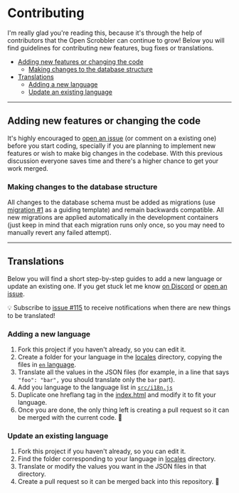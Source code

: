 # Contributing

I'm really glad you're reading this, because it's through the help of contributors that the Open Scrobbler can continue to grow! Below you will find guidelines for contributing new features, bug fixes or translations.

<!-- TOC depthFrom:2 -->
- [Adding new features or changing the code](#adding-new-features-or-changing-the-code)
  - [Making changes to the database structure](#making-changes-to-the-database-structure)
- [Translations](#translations)
  - [Adding a new language](#adding-a-new-language)
  - [Update an existing language](#update-an-existing-language)
<!-- /TOC -->

---

## Adding new features or changing the code

It's highly encouraged to [open an issue](https://github.com/elamperti/OpenWebScrobbler/issues/new/choose) (or comment on a existing one) before you start coding, specially if you are planning to implement new features or wish to make big changes in the codebase. With this previous discussion everyone saves time and there's a higher chance to get your work merged.

### Making changes to the database structure
All changes to the database schema must be added as migrations (use [migration #1](./assets/db/migrations/0001_keepOriginalTimestamp.sql) as a guiding template) and remain backwards compatible. All new migrations are applied automatically in the development containers (just keep in mind that each migration runs only once, so you may need to manually revert any failed attempt).

---

## Translations

Below you will find a short step-by-step guides to add a new language or update an existing one. If you get stuck let me know [on Discord](https://discord.gg/vcbprTz) or [open an issue](https://github.com/elamperti/OpenWebScrobbler/issues/new).

:bulb: Subscribe to [issue #115](https://github.com/elamperti/OpenWebScrobbler/issues/115) to receive notifications when there are new things to be translated!

### Adding a new language

  1. Fork this project if you haven't already, so you can edit it.
  2. Create a folder for your language in the [locales](./public/locales) directory, copying the files in [`en` language](./public/locales/en).
  3. Translate all the values in the JSON files (for example, in a line that says `"foo": "bar",` you should translate only the `bar` part).
  4. Add you language to the language list in [`src/i18n.js`](./src/i18n.js)
  5. Duplicate one hreflang tag in the [index.html](./public/index.html) and modify it to fit your language.
  6. Once you are done, the only thing left is creating a pull request so it can be merged with the current code. :confetti_ball:

### Update an existing language

  1. Fork this project if you haven't already, so you can edit it.
  2. Find the folder corresponding to your language in [locales](./public/locales) directory.
  3. Translate or modify the values you want in the JSON files in that directory.
  4. Create a pull request so it can be merged back into this repository. :tada:
